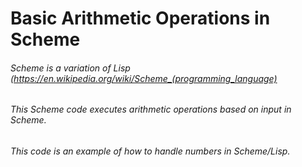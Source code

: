 # Basic Arithmetic Operations in Scheme

###### Scheme is a variation of Lisp  (https://en.wikipedia.org/wiki/Scheme_(programming_language)

###### This Scheme code executes arithmetic operations based on input in Scheme.

###### This code is an example of how to handle numbers in Scheme/Lisp.

